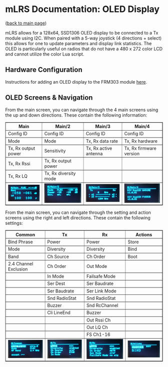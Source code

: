 # mLRS Documentation: OLED Display #

([back to main page](../README.md))

mLRS allows for a 128x64, SSD1306 OLED display to be connected to a Tx module using I2C.  When paired with a 5-way joystick (4 directions + select) this allows for one to update parameters and display link statistics.  The OLED is particularly useful on radios that do not have a 480 x 272 color LCD and cannot utilize the color Lua script.

## Hardware Configuration

Instructions for adding an OLED display to the FRM303 module [here](https://github.com/olliw42/mLRS-docu/blob/master/docs/FLYSKY_FRM303.md#oled-display-addition).

## OLED Screens & Navigation

From the main screen, you can navigate through the 4 main screens using the up and down directions. These contain the following information:

<table border="1">
    <tr>
        <th>Main</th>
        <th>Main/2</th>
        <th>Main/3</th>
        <th>Main/4</th>
    </tr>
    <tr>
        <td>Config ID</td>
        <td>Config ID</td>
        <td>Config ID</td>
        <td>Config ID</td>
    </tr>
    <tr>
        <td>Mode</td>
        <td>Mode</td>
        <td>Tx, Rx data rate</td>
        <td>Tx, Rx hardware</td>
    </tr>
    <tr>
        <td>Tx, Rx output power</td>
        <td>Sensitivity</td>
        <td>Tx, Rx active antenna</td>
        <td>Tx, Rx firmware version</td>
    </tr>
    <tr>
        <td>Tx, Rx Rssi</td>
        <td>Tx, Rx output power</td>
        <td></td>
        <td></td>
    </tr>
    <tr>
        <td>Tx, Rx LQ</td>
        <td>Tx, Rx diversity mode</td>
        <td></td>
        <td></td>
    </tr>
    <tr>
        <td><img src="images/OLED_MAIN.jpg" width="240"></td>
        <td><img src="images/OLED_MAIN2.jpg" width="240"></td>
        <td><img src="images/OLED_MAIN3.jpg" width="240"></td>
        <td><img src="images/OLED_MAIN4.jpg" width="240"></td>
    </tr>
</table>


From the main screen, you can navigate through the setting and action screens using the right and left directions. These contain the following settings:

<table border="1">
    <tr>
        <th>Common</th>
        <th>Tx</th>
        <th>Rx</th>
        <th>Actions</th>
    </tr>
    <tr>
        <td>Bind Phrase</td>
        <td>Power</td>
        <td>Power</td>
        <td>Store</td>
    </tr>
    <tr>
        <td>Mode</td>
        <td>Diversity</td>
        <td>Diversity</td>
        <td>Bind</td>
    </tr>
    <tr>
        <td>Band</td>
        <td>Ch Source</td>
        <td>Ch Order</td>
        <td>Boot</td>
    </tr>
    <tr>
        <td>2.4 Channel Exclusion</td>
        <td>Ch Order</td>
        <td>Out Mode</td>
        <td></td>
    </tr>
    <tr>
        <td></td>
        <td>In Mode</td>
        <td>Failsafe Mode</td>
        <td></td>
    </tr>
        <tr>
        <td></td>
        <td>Ser Dest</td>
        <td>Ser Baudrate</td>
        <td></td>
    </tr>
        <tr>
        <td></td>
        <td>Ser Baudrate</td>
        <td>Ser Link Mode</td>
        <td></td>
    </tr>
        <tr>
        <td></td>
        <td>Snd RadioStat</td>
        <td>Snd RadioStat</td>
        <td></td>
    </tr>
        <tr>
        <td></td>
        <td>Buzzer</td>
        <td>Snd RcChannel</td>
        <td></td>
    </tr>
        <tr>
        <td></td>
        <td>Cli LineEnd</td>
        <td>Buzzer</td>
        <td></td>
    </tr>
    </tr>
        <tr>
        <td></td>
        <td></td>
        <td>Out Rssi Ch</td>
        <td></td>
    </tr>
     </tr>
        <tr>
        <td></td>
        <td></td>
        <td>Out LQ Ch</td>
        <td></td>
    </tr>
        </tr>
        <tr>
        <td></td>
        <td></td>
        <td>FS Ch1-16</td>
        <td></td>
    </tr>
    <tr>
        <td><img src="images/OLED_COMMON.jpg" width="240"></td>
        <td><img src="images/OLED_TX.jpg" width="240"></td>
        <td><img src="images/OLED_RX.jpg" width="240"></td>
        <td><img src="images/OLED_ACTIONS.jpg" width="240"></td>
    </tr>
</table>